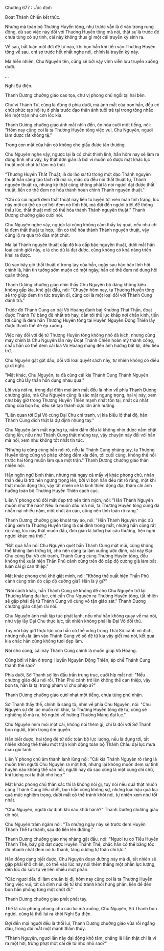 




Chương 677 : Ước định


Đoạt Thánh Chiến kết thúc.

Nhưng mà toàn bộ Thương Huyền tông, như trước vẫn là ở vào trong rung động, dù sao việc này đối với Thương Huyền tông mà nói, thật sự là trước đó chưa từng có sự tình, cái này không thua gì một cái truyền kỳ sinh ra.

Về sau, bất luận một đời đệ tử nào, khi bọn hắn khi tiến vào Thương Huyền tông về sau, chỉ sợ trước hết nhất nghe nói, chính là truyền kỳ này.

Mà hiển nhiên, Chu Nguyên tên, cũng sẽ bởi vậy vĩnh viễn lưu truyền xuống dưới.

...

Nghị Sự điện.

Thanh Dương chưởng giáo cao tọa, chư vị phong chủ ngồi tại hai bên.

Chư vị Thánh Tử, cũng là đứng ở phía dưới, mà ánh mắt của bọn hắn, đều có chút phức tạp hội tụ ở phía trước đạo thân ảnh tuổi trẻ tại trong tông nhấc lên một trận như cơn lốc kia.

Thanh Dương chưởng giáo ánh mắt nhìn đến, ôn hòa cười một tiếng, nói: "Hôm nay cũng coi là ta Thương Huyền tông việc vui, Chu Nguyên, ngươi làm được rất không tệ."

Trong con mắt của hắn có không che giấu được tán thưởng.

Chu Nguyên nghe vậy, ngược lại là có chút thình lình, hắn hôm nay sẽ làm ra động tĩnh như vậy, kỳ thật đơn giản là bởi vì muốn có được mặt khác lục thuật một chút tư tâm mà thôi.

"Thương Huyền Thất Thuật, là do lão sư từ trong một đạo Thánh nguyên thuật hắn sáng tạo tách rời mà ra, mặc dù đều nói thất thuật tụ, Thánh nguyên thuật ra, nhưng kỳ thật cũng không phải là nói ngươi đạt được thất thuật, liền có thể đem nó hóa thành hoàn chỉnh Thánh nguyên thuật."

"Chỉ có coi ngươi đem thất thuật này liền tu luyện tới viên mãn tình trạng, lúc này mới có thể có cơ hội đem nó lĩnh hội, mà đợi đến ngươi triệt để thông thấu lúc, thất thuật mới có thể hóa thành Thánh nguyên thuật." Thanh Dương chưởng giáo cười nói.

Chu Nguyên nghe vậy, ngược lại cũng không cảm thấy kỳ quái, nếu như chỉ là đem thất thuật tụ hợp, liền có thể hóa thành Thánh nguyên thuật, vậy cũng lộ ra quá trò đùa một chút.

Mà lại Thánh nguyên thuật cấp độ kia cấp bậc nguyên thuật, dưới mắt hắn loại cảnh giới này, e là cho dù là đạt được, cũng không có khả năng triển khai ra được.

Dù sao bây giờ thất thuật ở trong tay của hắn, ngày sau hảo hảo lĩnh hội chính là, hắn tin tưởng sớm muộn có một ngày, hắn có thể đem nó dung hội quán thông.

Thanh Dương chưởng giáo nhìn thấy Chu Nguyên bộ dáng không kiêu không gấp kia, khẽ gật đầu, nói: "Chuyện hôm nay, ta Thương Huyền tông sẽ trợ giúp đem tin tức truyền đi, cũng coi là một loại đối với Thánh Cung đánh trả."

Trước đó Thánh Cung an bài Võ Hoàng đánh bại Khương Thái Thần, đoạt được Thánh Tử bảng đệ nhất trò hay, dẫn tới thế lực khắp nơi chấn kinh, tiến tới cũng là đem hắn Thương Huyền tông tại Huyền Nguyên Động Thiên lấy được thanh thế đè ép xuống.

Việc này đối với đệ tử Thương Huyền tông không nhỏ đả kích, nhưng cũng may chính là Chu Nguyên lần này Đoạt Thánh Chiến hoàn mỹ thành công, chắc hẳn có thể đem cái kia Võ Hoàng mang đến ảnh hưởng bất lợi, đều tiêu trừ.

Chu Nguyên gật gật đầu, đối với loại quyết sách này, tự nhiên không có điều gì dị nghị.

"Mặt khác, Chu Nguyên, ta đã cùng cái kia Thánh Cung Thánh Nguyên cung chủ lấy thần hồn đụng nhau qua."

Lời vừa nói ra, trong đại điện mọi ánh mắt đều là nhìn về phía Thanh Dương chưởng giáo, mà Chu Nguyên cũng là sắc mặt ngưng trọng, hai vị này, xem như bây giờ trong Thương Huyền Thiên mạnh nhất tồn tại, nhất cử nhất động của bọn họ, đều sẽ tạo thành cực lớn ảnh hưởng.

"Liên quan tới Đại Võ cùng Đại Chu chi tranh, vị kia biểu lộ thái độ, hắn Thánh Cung đích thật là dự định nhúng tay."

Chu Nguyên ánh mắt ngưng tụ, nắm đấm đều là không nhịn được nắm chặt đứng lên, nếu như Thánh Cung thật nhúng tay, vậy chuyện này đối với hắn mà nói, xem như không tốt nhất tin tức.

"Nhưng ta cũng cùng hắn nói rõ, nếu là Thánh Cung nhúng tay, ta Thương Huyền tông cũng vô pháp không đếm xỉa đến, tới cuối cùng, không thể nói trước hai tông muốn làm qua một trận." Thanh Dương chưởng giáo thản nhiên nói.

Hắn ngôn ngữ bình thản, nhưng mà ngay cả mấy vị khác phong chủ, nhãn thần đều là trở nên ngưng trọng lên, bởi vì bọn hắn đều rất rõ ràng, một khi thật muốn động thủ, vậy tất nhiên sẽ là kinh thiên động địa, thậm chí ảnh hưởng toàn bộ Thương Huyền Thiên cách cục.

Liên Y phong chủ đôi mắt đẹp trở nên tĩnh mịch, nói: "Hắn Thánh Nguyên muốn như thế nào? Nếu là muốn đấu mà nói, ta Thương Huyền tông cũng đã nhẫn nại nhiều năm, một chút ân oán, cũng nên tính toán rõ ràng."

Thanh Dương chưởng giáo khoát tay áo, nói: "Hắn Thánh Nguyên mặc dù cũng xem ta Thương Huyền tông là cái đinh trong mắt, nhưng hắn cũng rất rõ ràng, lúc này thật muốn đấu, đơn giản là lưỡng bại câu thương, tiện nghi người khác mà thôi."

"Bất quá hắn nói Chu Nguyên quét hắn Thánh Cung mặt mũi, cũng không thể không làm trừng trị, cho nên cùng ta làm xuống ước định, cái này Đại Chu cùng Đại Võ chi tranh, Thánh Cung cùng Thương Huyền tông, đều không thể xuất hiện Thần Phủ cảnh cùng trên đó cấp độ cường giả làm bất luận cái gì can thiệp."

Mặt khác phong chủ khẽ giật mình, nói: "Không thể xuất hiện Thần Phủ cảnh cùng trên đó cấp độ cường giả? Hắn là ý gì?"

"Nói cách khác, hắn Thánh Cung sẽ không để cho Chu Nguyên trở lại Thương Mang đại lục, chỉ cần Chu Nguyên ra Thương Huyền tông, tất nhiên sẽ gặp phải đệ tử Thánh Cung vô cùng vô tận giảo sát." Thanh Dương chưởng giáo chậm rãi nói.

Chu Nguyên ánh mắt lập tức phát lạnh, nếu như hắn không quay về mà nói, như vậy lấy Đại Chu thực lực, tất nhiên không phải là Đại Võ đối thủ.

Tuy nói bây giờ thực lực của hắn có thể xưng trong Thái Sơ cảnh vô địch, nhưng nếu là lâm vào Thánh Cung vô số đệ tử kia vây giết mà nói, kết quả kia chắc hẳn cũng không tươi đẹp lắm.

Nói cho cùng, cái này Thánh Cung chính là muốn giúp Võ Hoàng.

Cũng bởi vì hắn ở trong Huyền Nguyên Động Thiên, áp chế Thánh Cung thanh thế sao?

Phía dưới, Sở Thanh sờ lên đầu trần trùng trục, cười híp mắt nói: "Nếu chưởng giáo đều nói rồi, Thần Phủ cảnh trở lên không thể can thiệp, vậy bọn ta, hẳn là tại trong phạm vi cho phép a?"

Thanh Dương chưởng giáo cười nhạt một tiếng, chưa từng phủ nhận.

Sở Thanh thấy thế, chính là sáng tỏ, nhìn về phía Chu Nguyên, nói: "Chu Nguyên sư đệ lúc muốn rời khỏi, ta Thương Huyền tông đệ tử, cũng sẽ nghiêng tổ mà ra, hộ ngươi về hướng Thương Mang đại lục."

Chu Nguyên mím môi một cái, không nói thêm gì, chỉ là đối với Sở Thanh bọn người, trịnh trọng ôm quyền.

Hắn biết được, hai tông đệ tử dốc toàn bộ lực lượng, nếu là đụng tới, tất nhiên không thể thiếu một trận kinh động toàn bộ Thánh Châu đại lục mưa máu gió tanh.

Liên Y phong chủ âm thanh lạnh lùng nói: "Cái kia Thánh Nguyên rõ ràng là muốn trên người Chu Nguyên ra một hơi, nhưng lại không muốn đem sự tình huyên náo không thể vãn hồi, người này dù sao cũng là một cung chi chủ, khí lượng coi là thật nhỏ hẹp."

Mặt khác phong chủ thần sắc thì là không nói gì, tuy nói nếu quả thật muốn cùng Thánh Cung liều chết, bọn hắn cũng không sợ, nhưng loại hậu quả kia quá mức nghiêm trọng, dưới mắt có thể tránh khỏi nói, tự nhiên xem như tốt nhất.

"Chu Nguyên, ngươi dự định khi nào khởi hành?" Thanh Dương chưởng giáo dò hỏi.

Chu Nguyên trầm ngâm nói: "Ta những ngày này sẽ trước đem Huyền Thánh Thể tu thành, sau đó liền lên đường."

Thanh Dương chưởng giáo nhẹ nhàng gật đầu, nói: "Ngươi tu có Tiểu Huyền Thánh Thể, bây giờ đạt được Huyền Thánh Thể, chắc hẳn có thể bằng tốc độ nhanh nhất đem nó tu thành, tăng cường tự thân chi lực."

Hắn đồng dạng biết được, Chu Nguyên đoạn đường này mà đi, tất nhiên sẽ gặp phải khổ chiến, có thể vào lúc này nói thêm thăng một phần lực lượng, đến lúc đó sức tự vệ liền nhiều một phần.

"Các ngươi đều đi làm chuẩn bị đi, hôm nay cũng coi là ta Thương Huyền tông việc vui, tất cả đỉnh núi đệ tử khó tránh khỏi hưng phấn, liền để đến bọn hắn phóng túng một chút đi."

Thanh Dương chưởng giáo phất phất tay.

Thế là các phong phong chủ cáo lui mà xuống, Chu Nguyên, Sở Thanh bọn người, cũng là thối lui ra khỏi Nghị Sự điện.

Đợi đến mọi người đều là thối lui, Thanh Dương chưởng giáo vừa rồi ngẩng đầu, trong đôi mắt một mảnh thâm thúy.

"Thánh Nguyên, ngươi lần này đại động khổ tâm, chẳng lẽ liền thật chỉ là vì ra một hơi, trừng phạt một cái đệ tử nho nhỏ sao?"




